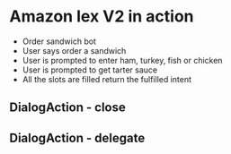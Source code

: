 # Amazon lex V2 in action

- Order sandwich bot
- User says order a sandwich
- User is prompted to enter ham, turkey, fish or chicken
- User is prompted to get tarter sauce
- All the slots are filled return the fulfilled intent

## DialogAction - close

## DialogAction - delegate
